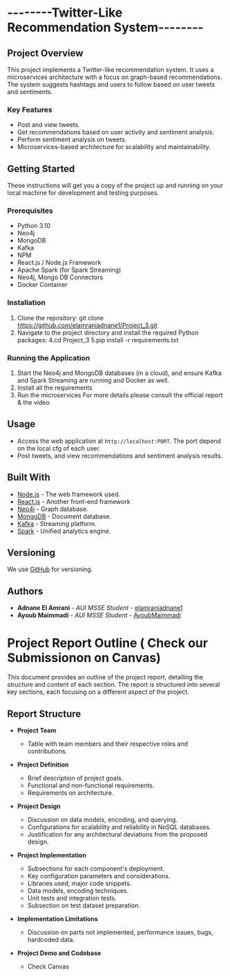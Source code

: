 #             --------Twitter-Like Recommendation System--------


## Project Overview
This project implements a Twitter-like recommendation system. It uses a microservices architecture with a focus on graph-based recommendations. The system suggests hashtags and users to follow based on user tweets and sentiments.
### Key Features
- Post and view tweets.
- Get recommendations based on user activity and sentiment analysis.
- Perform sentiment analysis on tweets.
- Microservices-based architecture for scalability and maintainability.
## Getting Started
These instructions will get you a copy of the project up and running on your local machine for development and testing purposes.
### Prerequisites
- Python 3.10
- Neo4j
- MongoDB
- Kafka
- NPM
- React.js / Node.js Framework
- Apache Spark (for Spark Streaming)
- Neo4j, Mongo DB Connectors
- Docker Container
### Installation
1. Clone the repository: git clone https://github.com/elamraniadnane1/Project_3.git
2. Navigate to the project directory and install the required Python packages:
4.cd Project_3
5.pip install -r requirements.txt

### Running the Application
1. Start the Neo4j and MongoDB databases (in a cloud), and ensure Kafka and Spark Streaming are running and Docker as well.
2. Install all the requirements
3. Run the microservices
For more details please consult the official report & the video
## Usage
- Access the web application at `http://localhost:PORT`. The port depend on the local cfg of each user.
- Post tweets, and view recommendations and sentiment analysis results.

## Built With
- [Node.js](https://nodejs.org/en/) - The web framework used.
- [React.js](https://react.dev/) - Another front-end framework
- [Neo4j](https://neo4j.com/) - Graph database.
- [MongoDB](https://www.mongodb.com/) - Document database.
- [Kafka](https://kafka.apache.org/) - Streaming platform.
- [Spark](https://spark.apache.org/) - Unified analytics engine.

## Versioning
We use [GitHub](https://github.com/elamraniadnane1/Project_3) for versioning.

## Authors
- **Adnane El Amrani** - *AUI MSSE Student* - [elamraniadnane1](https://github.com/elamraniadnane1)
- **Ayoub Maimmadi** - *AUI MSSE Student* - [AyoubMaimmadi](https://github.com/ayoubMaimmadi/)


# Project Report Outline ( Check our Submissionon on Canvas)

This document provides an outline of the project report, detailing the structure and content of each section. The report is structured into several key sections, each focusing on a different aspect of the project.

## Report Structure

- **Project Team**
  - Table with team members and their respective roles and contributions.

- **Project Definition**
  - Brief description of project goals.
  - Functional and non-functional requirements.
  - Requirements on architecture.

- **Project Design**
  - Discussion on data models, encoding, and querying.
  - Configurations for scalability and reliability in NoSQL databases.
  - Justification for any architectural deviations from the proposed design.

- **Project Implementation**
  - Subsections for each component's deployment.
  - Key configuration parameters and considerations.
  - Libraries used, major code snippets.
  - Data models, encoding techniques.
  - Unit tests and integration tests.
  - Subsection on test dataset preparation.

- **Implementation Limitations**
  - Discussion on parts not implemented, performance issues, bugs, hardcoded data.

- **Project Demo and Codebase**
  - Check Canvas
